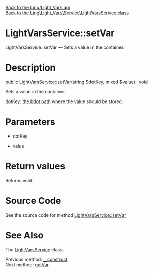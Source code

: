[Back to the Ling/Light_Vars api](https://github.com/lingtalfi/Light_Vars/blob/master/doc/api/Ling/Light_Vars.md)<br>
[Back to the Ling\Light_Vars\Service\LightVarsService class](https://github.com/lingtalfi/Light_Vars/blob/master/doc/api/Ling/Light_Vars/Service/LightVarsService.md)


LightVarsService::setVar
================



LightVarsService::setVar — Sets a value in the container.




Description
================


public [LightVarsService::setVar](https://github.com/lingtalfi/Light_Vars/blob/master/doc/api/Ling/Light_Vars/Service/LightVarsService/setVar.md)(string $dotKey, mixed $value) : void




Sets a value in the container.

dotKey: [the bdot path](https://github.com/karayabin/universe-snapshot/blob/master/universe/Ling/Bat/doc/bdot-notation.md) where the value should be stored.




Parameters
================


- dotKey

    

- value

    


Return values
================

Returns void.








Source Code
===========
See the source code for method [LightVarsService::setVar](https://github.com/lingtalfi/Light_Vars/blob/master/Service/LightVarsService.php#L42-L45)


See Also
================

The [LightVarsService](https://github.com/lingtalfi/Light_Vars/blob/master/doc/api/Ling/Light_Vars/Service/LightVarsService.md) class.

Previous method: [__construct](https://github.com/lingtalfi/Light_Vars/blob/master/doc/api/Ling/Light_Vars/Service/LightVarsService/__construct.md)<br>Next method: [getVar](https://github.com/lingtalfi/Light_Vars/blob/master/doc/api/Ling/Light_Vars/Service/LightVarsService/getVar.md)<br>

